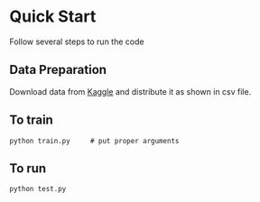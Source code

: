 # Quick Start

Follow several steps to run the code

## Data Preparation

Download data from [Kaggle](https://www.kaggle.com/c/ultrasound-nerve-segmentation/overview) and distribute it as shown in csv file.

## To train

```plain
python train.py     # put proper arguments
```

## To run

```plain
python test.py
```

